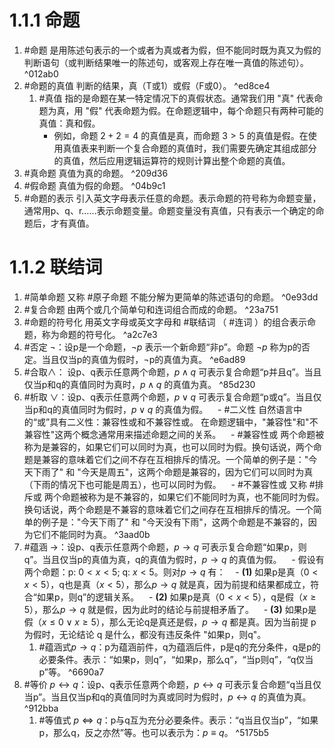 # 1.1.1 命题 

1. #命题 是用陈述句表示的一个或者为真或者为假，但不能同时既为真又为假的判断语句（或判断结果唯一的陈述句，或客观上存在唯一真值的陈述句）。 ^012ab0
2. #命题的真值 判断的结果，真（T或1）或假（F或0）。 ^ed8ce4
	1. #真值 指的是命题在某一特定情况下的真假状态。通常我们用 "真" 代表命题为真，用 "假" 代表命题为假。在命题逻辑中，每个命题只有两种可能的真值：真和假。
	   - 例如，命题 $2 + 2 = 4$ 的真值是真，而命题 $3 > 5$ 的真值是假。在使用真值表来判断一个复合命题的真值时，我们需要先确定其组成部分的真值，然后应用逻辑运算符的规则计算出整个命题的真值。
3. #真命题 真值为真的命题。 ^209d36
4. #假命题 真值为假的命题。 ^04b9c1
5. #命题的表示 引入英文字母表示任意的命题。表示命题的符号称为命题变量，通常用p、q、r……表示命题变量。命题变量没有真值，只有表示一个确定的命题后，才有真值。
# 1.1.2 联结词
1. #简单命题 又称 #原子命题 不能分解为更简单的陈述语句的命题。 ^0e93dd
2. #复合命题 由两个或几个简单句和连词组合而成的命题。 ^23a751
3. #命题的符号化 用英文字母或英文字母和 #联结词 （ #连词 ）的组合表示命题，称为命题的符号化。 ^a2c7e3
4. #否定 $\neg$：设p是一个命题，$\neg p$ 表示一个新命题“非p”。命题 $\neg p$ 称为p的否定。当且仅当p的真值为假时，¬p的真值为真。 ^e6ad89
5. #合取$\land$： 设p、q表示任意两个命题，$p\land q$ 可表示复合命题“p并且q”。当且仅当p和q的真值同时为真时，$p\land q$ 的真值为真。 ^85d230
6. #析取 $\lor$：设p、q表示任意两个命题，$p\lor q$ 可表示复合命题“p或q”。当且仅当p和q的真值同时为假时，$p\lor q$ 的真值为假。
	   - #二义性 自然语言中的“或”具有二义性：兼容性或和不兼容性或。 在命题逻辑中，"兼容性"和"不兼容性"这两个概念通常用来描述命题之间的关系。
		   - #兼容性或 两个命题被称为是兼容的，如果它们可以同时为真，也可以同时为假。换句话说，两个命题是兼容的意味着它们之间不存在互相排斥的情况。一个简单的例子是："今天下雨了" 和 "今天是周五"，这两个命题是兼容的，因为它们可以同时为真（下雨的情况下也可能是周五），也可以同时为假。
		   - #不兼容性或 又称 #排斥或  两个命题被称为是不兼容的，如果它们不能同时为真，也不能同时为假。换句话说，两个命题是不兼容的意味着它们之间存在互相排斥的情况。一个简单的例子是："今天下雨了" 和 "今天没有下雨"，这两个命题是不兼容的，因为它们不能同时为真。 ^3aad0b
7. #蕴涵 $\to$：设p、q表示任意两个命题，$p\to q$ 可表示复合命题“如果p，则q”。当且仅当p的真值为真，q的真值为假时，$p\to q$ 的真值为假。
   - 假设有两个命题：p: $0 < x < 5$; q: $x < 5$。则对$p\to q$ 有：
	   - **(1)** 如果p是真（$0 < x < 5$），q也是真（$x < 5$），那么$p\to q$ 就是真，因为前提和结果都成立，符合“如果p，则q”的逻辑关系。
	   - **(2)** 如果p是真（$0 < x < 5$），q是假（$x ≥ 5$），那么$p\to q$ 就是假，因为此时的结论与前提相矛盾了。
	   - **(3)** 如果p是假（$x ≤ 0 ∨ x ≥ 5$），那么无论q是真还是假，$p\to q$ 都是真。因为当前提 p 为假时，无论结论 q 是什么，都没有违反条件 "如果p，则q"。
	1. #蕴涵式$p\to q$：p为蕴涵前件，q为蕴涵后件，p是q的充分条件，q是p的必要条件。表示：“如果p，则q”，“如果p，那么q”，“当p则q”，“q仅当p”等。 ^6690a7
1. #等价 $p\leftrightarrow q$：设p、q表示任意两个命题，$p\leftrightarrow q$ 可表示复合命题“q当且仅当p”。当且仅当p和q的真值同时为真或同时为假时，$p\leftrightarrow q$ 的真值为真。 ^912bba
	1. #等值式 $p\Leftrightarrow q$：p与q互为充分必要条件。表示：“q当且仅当p”，“如果p，那么q，反之亦然”等。也可以表示为：$p\equiv q$。 ^5175b5
